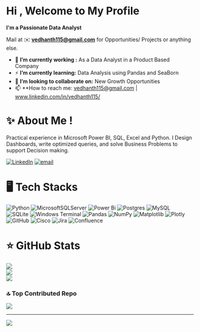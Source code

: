 #  Hi , Welcome to My Profile
**I'm a Passionate Data Analyst**

Mail at ✉️ **vedhanth115@gmail.com** for Opportunities/ Projects or anything else.

- 🏢 **I’m currently working :** As a Data Analyst in a Product Based Company
- ⚡ **I’m currently learning:** Data Analysis using Pandas and SeaBorn
- 👯 **I’m looking to collaborate on:** New Growth Opportunities
- 📫 **How to reach me: vedhanth115@gmail.com | www.linkedin.com/in/vedhanth115/
# ✨ About Me !
Practical experience in Microsoft Power BI, SQL, Excel and Python. I Design Dashboards, write optimized queries, and solve Business Problems to support Decision making.


[![LinkedIn](https://img.shields.io/badge/LinkedIn-%230077B5.svg?logo=linkedin&logoColor=white)](https://linkedin.com/in/vedhanth115/) [![email](https://img.shields.io/badge/Email-D14836?logo=gmail&logoColor=white)](mailto:vedhanth115@gmail.com) 

# 🖥️ Tech Stacks
![Python](https://img.shields.io/badge/python-3670A0?style=for-the-badge&logo=python&logoColor=ffdd54) ![MicrosoftSQLServer](https://img.shields.io/badge/Microsoft%20SQL%20Server-CC2927?style=for-the-badge&logo=microsoft%20sql%20server&logoColor=white) ![Power Bi](https://img.shields.io/badge/power_bi-F2C811?style=for-the-badge&logo=powerbi&logoColor=black) ![Postgres](https://img.shields.io/badge/postgres-%23316192.svg?style=for-the-badge&logo=postgresql&logoColor=white) ![MySQL](https://img.shields.io/badge/mysql-4479A1.svg?style=for-the-badge&logo=mysql&logoColor=white) ![SQLite](https://img.shields.io/badge/sqlite-%2307405e.svg?style=for-the-badge&logo=sqlite&logoColor=white) ![Windows Terminal](https://img.shields.io/badge/Windows%20Terminal-%234D4D4D.svg?style=for-the-badge&logo=windows-terminal&logoColor=white) ![Pandas](https://img.shields.io/badge/pandas-%23150458.svg?style=for-the-badge&logo=pandas&logoColor=white) ![NumPy](https://img.shields.io/badge/numpy-%23013243.svg?style=for-the-badge&logo=numpy&logoColor=white) ![Matplotlib](https://img.shields.io/badge/Matplotlib-%23ffffff.svg?style=for-the-badge&logo=Matplotlib&logoColor=black) ![Plotly](https://img.shields.io/badge/Plotly-%233F4F75.svg?style=for-the-badge&logo=plotly&logoColor=white) ![GitHub](https://img.shields.io/badge/github-%23121011.svg?style=for-the-badge&logo=github&logoColor=white) ![Cisco](https://img.shields.io/badge/cisco-%23049fd9.svg?style=for-the-badge&logo=cisco&logoColor=black) ![Jira](https://img.shields.io/badge/jira-%230A0FFF.svg?style=for-the-badge&logo=jira&logoColor=white) ![Confluence](https://img.shields.io/badge/confluence-%23172BF4.svg?style=for-the-badge&logo=confluence&logoColor=white)

# ⭐ GitHub Stats
![](https://github-readme-stats.vercel.app/api?username=vedhanth115&theme=shadow_blue&hide_border=false&include_all_commits=true&count_private=false)<br/>
![](https://nirzak-streak-stats.vercel.app/?user=vedhanth115&theme=shadow_blue&hide_border=false)<br/>
![](https://github-readme-stats.vercel.app/api/top-langs/?username=vedhanth115&theme=shadow_blue&hide_border=false&include_all_commits=true&count_private=false&layout=compact)

### 🔝 Top Contributed Repo
![](https://github-contributor-stats.vercel.app/api?username=vedhanth115&limit=5&theme=shadow_blue&combine_all_yearly_contributions=true)

---
[![](https://visitcount.itsvg.in/api?id=vedhanth115&icon=10&color=7)](https://visitcount.itsvg.in)

<!-- Proudly created with GPRM ( https://gprm.itsvg.in ) -->
